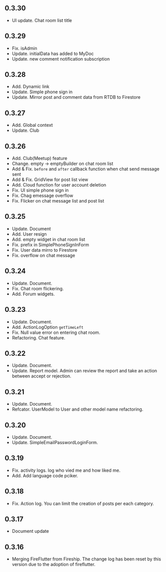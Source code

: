 ## 0.3.30

- UI update. Chat room list title


## 0.3.29

- Fix. isAdmin
- Update. initialData has added to MyDoc
- Update. new comment notification subscription


## 0.3.28

- Add. Dynamic link
- Update. Simple phone sign in
- Update. Mirror post and comment data from RTDB to Firestore


## 0.3.27

* Add. Global context
* Update. Club


## 0.3.26

* Add. Club(Meetup) feature
* Change. empty -> emptyBuilder on chat room list
* Add & Fix. `before` and `after` callback function when chat send message sent
* Add & Fix. GridView for post list view
* Add. Cloud function for user account deletion
* Fix. UI simple phone sign in
* Fix. Chag emessage overflow
* Fix. Flicker on chat message list and post list


## 0.3.25

* Update. Document
* Add. User resign
* Add. empty widget in chat room list
* Fix. prefix in SimplePhoneSignInForm
* Fix. User data mirro to Firestore
* Fix. overflow on chat message



## 0.3.24

* Update. Document.
* Fix. Chat room flickering.
* Add. Forum widgets.


## 0.3.23

* Update. Document.
* Add. ActionLogOption `getTimeLeft`
* Fix. Null value error on entering chat room.
* Refactoring. Chat feature.


## 0.3.22

* Update. Document.
* Update. Report model. Admin can review the report and take an action between accept or rejection.


## 0.3.21

* Update. Document.
* Refcator. UserModel to User and other model name refactoring.


## 0.3.20

* Update. Document.
* Update. SimpleEmailPasswordLoginForm.


## 0.3.19

* Fix. activity logs. log who vied me and how liked me.
* Add. Add language code pciker.

## 0.3.18

* Fix. Action log. You can limit the creation of posts per each category.


## 0.3.17

* Document update

## 0.3.16

* Merging FireFlutter from Fireship. The change log has been reset by this version due to the adoption of fireflutter.
